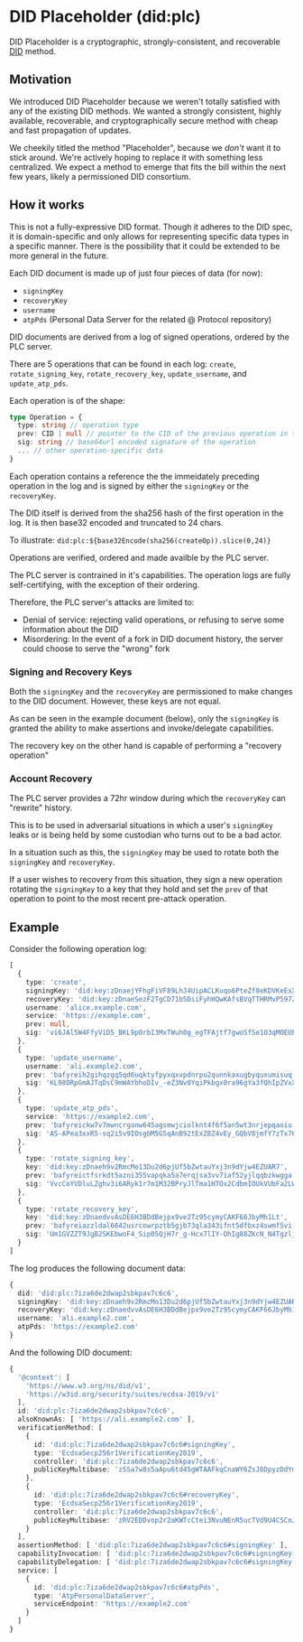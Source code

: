 # DID Placeholder (did:plc)

DID Placeholder is a cryptographic, strongly-consistent, and recoverable [DID](https://www.w3.org/TR/did-core/) method.

## Motivation

We introduced DID Placeholder because we weren't totally satisfied with any of the existing DID methods. 
We wanted a strongly consistent, highly available, recoverable, and cryptographically secure method with cheap and fast propagation of updates.

We cheekily titled the method "Placeholder", because we _don't_ want it to stick around. We're actively hoping to replace it with something less centralized. 
We expect a method to emerge that fits the bill within the next few years, likely a permissioned DID consortium. 

## How it works
This is not a fully-expressive DID format.
Though it adheres to the DID spec, it is domain-specific and only allows for representing specific data types in a specific manner.
There is the possibility that it could be extended to be more general in the future.

Each DID document is made up of just four pieces of data (for now): 
- `signingKey`
- `recoveryKey`
- `username`
- `atpPds` (Personal Data Server for the related @ Protocol repository)

DID documents are derived from a log of signed operations, ordered by the PLC server.

There are 5 operations that can be found in each log: `create`, `rotate_signing_key`, `rotate_recovery_key`, `update_username`, and `update_atp_pds`.

Each operation is of the shape:
```ts
type Operation = {
  type: string // operation type
  prev: CID | null // pointer to the CID of the previous operation in the log
  sig: string // base64url encoded signature of the operation
  ... // other operation-specific data
}
```

Each operation contains a reference the the immeidately preceding operation in the log and is signed by either the `signingKey` or the `recoveryKey`.

The DID itself is derived from the sha256 hash of the first operation in the log.
It is then base32 encoded and truncated to 24 chars.

To illustrate: 
`did:plc:${base32Encode(sha256(createOp)).slice(0,24)}`

Operations are verified, ordered and made availble by the PLC server. 

The PLC server is contrained in it's capabilities.
The operation logs are fully self-certifying, with the exception of their ordering.

Therefore, the PLC server's attacks are limited to:
- Denial of service: rejecting valid operations, or refusing to serve some information about the DID
- Misordering: In the event of a fork in DID document history, the server could choose to serve the "wrong" fork

### Signing and Recovery Keys

Both the `signingKey` and the `recoveryKey` are permissioned to make changes to the DID document.
However, these keys are not equal.

As can be seen in the example document (below), only the `signingKey` is granted the ability to make assertions and invoke/delegate capabilities.

The recovery key on the other hand is capable of performing a "recovery operation"

### Account Recovery

The PLC server provides a 72hr window during which the `recoveryKey` can "rewrite" history.

This is to be used in adversarial situations in which a user's `signingKey` leaks or is being held by some custodian who turns out to be a bad actor.

In a situation such as this, the `signingKey` may be used to rotate both the `signingKey` and `recoveryKey`.

If a user wishes to recovery from this situation, they sign a new operation rotating the `signingKey` to a key that they hold and set the `prev` of that operation to point to the most recent pre-attack operation.

## Example

Consider the following operation log:
```ts
[
  {
    type: 'create',
    signingKey: 'did:key:zDnaejYFhgFiVF89LhJ4UipACLKuqo6PteZf8eKDVKeExXUPk',
    recoveryKey: 'did:key:zDnaeSezF2TgCD71b5DiiFyhHQwKAfsBVqTTHRMvP597Z5Ztn',
    username: 'alice.example.com',
    service: 'https://example.com',
    prev: null,
    sig: 'vi6JAl5W4FfyViD5_BKL9p0rbI3MxTWuh0g_egTFAjtf7gwoSfSe1O3qMOEUPX6QH3H0Q9M4y7gOLGblWkEwfQ'
  },
  {
    type: 'update_username',
    username: 'ali.example2.com',
    prev: 'bafyreih2gihqzgq5qd6uqktyfpyxqxvpdnrpu2qunnkaxugbyquxumisuq',
    sig: 'KL98ORpGmAJTqDsC9mWAYbhoDIv_-eZ3Nv0YqiPkbgx0ra96gYa3fQhIpZVxXFyNbu_4Y3JhPCvyJb8yDMe9Sg'
  },
  {
    type: 'update_atp_pds',
    service: 'https://example2.com',
    prev: 'bafyreickw7v7mwncrganw645agsmwjciolknt4f6f5an5wt3nrjepqaoiu',
    sig: 'AS-APea3xxR5-sq2i5v9IOsgbM5G5qAnB92tExZ8Z4vEy_GQbV8jmfY7zTx76P88AVXInZsO6yWX4UO7_xAIfg'
  },
  {
    type: 'rotate_signing_key',
    key: 'did:key:zDnaeh9v2RmcMo13Du2d6pjUf5bZwtauYxj3n9dYjw4EZUAR7',
    prev: 'bafyreictfsrkdt5azni355vapqka5a7erqjsa3vv7iaf52yjlqqbzkwgga',
    sig: 'VvcCoYVDluLZghv3i6ARyk1r7m1M32BPryJlTma1HTOx2CdbmIOUkVUbFa2LWi571fe-2yjTWY0IEAKfRiPAZg'
  },
  {
    type: 'rotate_recovery_key',
    key: 'did:key:zDnaedvvAsDE6H3BDdBejpx9ve2Tz95cymyCAKF66JbyMh1Lt',
    prev: 'bafyreiazzldal6642usrcowrpztb5gjb73qla343ifnt5dfbxz4swmf5vi',
    sig: 'Um1GVZZT9JgB2SKEbwoF4_Sip05QjH7r_g-Hcx7lIY-OhIg88ZKcN_N4TgzljgBGwe6qZb0u_0Vaq0c-S2WSDg'
  }
]
```

The log produces the following document data:
```ts
{
  did: 'did:plc:7iza6de2dwap2sbkpav7c6c6',
  signingKey: 'did:key:zDnaeh9v2RmcMo13Du2d6pjUf5bZwtauYxj3n9dYjw4EZUAR7',
  recoveryKey: 'did:key:zDnaedvvAsDE6H3BDdBejpx9ve2Tz95cymyCAKF66JbyMh1Lt',
  username: 'ali.example2.com',
  atpPds: 'https://example2.com'
}
```

And the following DID document:
```ts
{
  '@context': [
    'https://www.w3.org/ns/did/v1',
    'https://w3id.org/security/suites/ecdsa-2019/v1'
  ],
  id: 'did:plc:7iza6de2dwap2sbkpav7c6c6',
  alsoKnownAs: [ 'https://ali.example2.com' ],
  verificationMethod: [
    {
      id: 'did:plc:7iza6de2dwap2sbkpav7c6c6#signingKey',
      type: 'EcdsaSecp256r1VerificationKey2019',
      controller: 'did:plc:7iza6de2dwap2sbkpav7c6c6',
      publicKeyMultibase: 'zSSa7w8s5aApu6td45gWTAAFkqCnaWY6ZsJ8DpyzDdYmVy4fARKqbn5F1UYBUMeVvYTBsoSoLvZnPdjd3pVHbmAHP'
    },
    {
      id: 'did:plc:7iza6de2dwap2sbkpav7c6c6#recoveryKey',
      type: 'EcdsaSecp256r1VerificationKey2019',
      controller: 'did:plc:7iza6de2dwap2sbkpav7c6c6',
      publicKeyMultibase: 'zRV2EDDvop2r2aKWTcCtei3NvuNEnR5ucTVd9U4CSCnJEiha2QFyTjdxoFZ6629iHxhmTModThGQzX1495ZS6iD4V'
    }
  ],
  assertionMethod: [ 'did:plc:7iza6de2dwap2sbkpav7c6c6#signingKey' ],
  capabilityInvocation: [ 'did:plc:7iza6de2dwap2sbkpav7c6c6#signingKey' ],
  capabilityDelegation: [ 'did:plc:7iza6de2dwap2sbkpav7c6c6#signingKey' ],
  service: [
    {
      id: 'did:plc:7iza6de2dwap2sbkpav7c6c6#atpPds',
      type: 'AtpPersonalDataServer',
      serviceEndpoint: 'https://example2.com'
    }
  ]
}
```